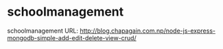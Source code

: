 # schoolmanagement
schoolmanagement
URL:   http://blog.chapagain.com.np/node-js-express-mongodb-simple-add-edit-delete-view-crud/
